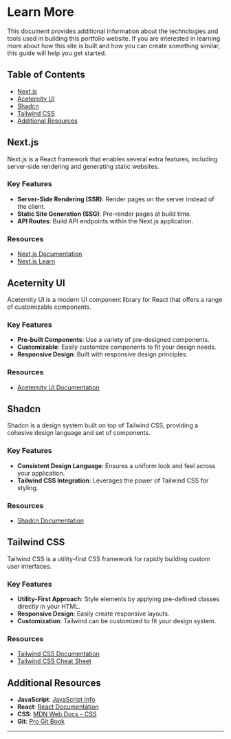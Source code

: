 # Learn More

This document provides additional information about the technologies and tools used in building this portfolio website. If you are interested in learning more about how this site is built and how you can create something similar, this guide will help you get started.

## Table of Contents

- [Next.js](#nextjs)
- [Aceternity UI](#aceternity-ui)
- [Shadcn](#shadcn)
- [Tailwind CSS](#tailwind-css)
- [Additional Resources](#additional-resources)

## Next.js

Next.js is a React framework that enables several extra features, including server-side rendering and generating static websites.

### Key Features

- **Server-Side Rendering (SSR)**: Render pages on the server instead of the client.
- **Static Site Generation (SSG)**: Pre-render pages at build time.
- **API Routes**: Build API endpoints within the Next.js application.

### Resources

- [Next.js Documentation](https://nextjs.org/docs)
- [Next.js Learn](https://nextjs.org/learn)

## Aceternity UI

Aceternity UI is a modern UI component library for React that offers a range of customizable components.

### Key Features

- **Pre-built Components**: Use a variety of pre-designed components.
- **Customizable**: Easily customize components to fit your design needs.
- **Responsive Design**: Built with responsive design principles.

### Resources

- [Aceternity UI Documentation](https://aceternity-ui.com/docs)

## Shadcn

Shadcn is a design system built on top of Tailwind CSS, providing a cohesive design language and set of components.

### Key Features

- **Consistent Design Language**: Ensures a uniform look and feel across your application.
- **Tailwind CSS Integration**: Leverages the power of Tailwind CSS for styling.

### Resources

- [Shadcn Documentation](https://shadcn.com/docs)

## Tailwind CSS

Tailwind CSS is a utility-first CSS framework for rapidly building custom user interfaces.

### Key Features

- **Utility-First Approach**: Style elements by applying pre-defined classes directly in your HTML.
- **Responsive Design**: Easily create responsive layouts.
- **Customization**: Tailwind can be customized to fit your design system.

### Resources

- [Tailwind CSS Documentation](https://tailwindcss.com/docs)
- [Tailwind CSS Cheat Sheet](https://nerdcave.com/tailwind-cheat-sheet)

## Additional Resources

- **JavaScript**: [JavaScript Info](https://javascript.info/)
- **React**: [React Documentation](https://reactjs.org/docs/getting-started.html)
- **CSS**: [MDN Web Docs - CSS](https://developer.mozilla.org/en-US/docs/Web/CSS)
- **Git**: [Pro Git Book](https://git-scm.com/book/en/v2)

---
